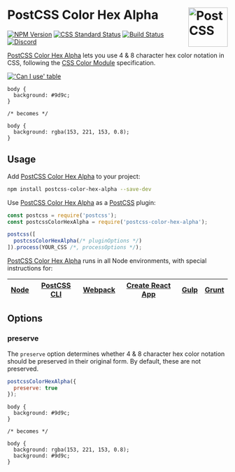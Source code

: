 # PostCSS Color Hex Alpha [<img src="https://postcss.github.io/postcss/logo.svg" alt="PostCSS" width="90" height="90" align="right">][postcss]

[![NPM Version][npm-img]][npm-url]
[![CSS Standard Status][css-img]][css-url]
[![Build Status][cli-img]][cli-url]
[<img alt="Discord" src="https://shields.io/badge/Discord-5865F2?logo=discord&logoColor=white">][discord]

[PostCSS Color Hex Alpha] lets you use 4 & 8 character hex color notation in
CSS, following the [CSS Color Module] specification.

[!['Can I use' table](https://caniuse.bitsofco.de/image/css-rrggbbaa.png)](https://caniuse.com/#feat=css-rrggbbaa)

```pcss
body {
  background: #9d9c;
}

/* becomes */

body {
  background: rgba(153, 221, 153, 0.8);
}
```

## Usage

Add [PostCSS Color Hex Alpha] to your project:

```bash
npm install postcss-color-hex-alpha --save-dev
```

Use [PostCSS Color Hex Alpha] as a [PostCSS] plugin:

```js
const postcss = require('postcss');
const postcssColorHexAlpha = require('postcss-color-hex-alpha');

postcss([
  postcssColorHexAlpha(/* pluginOptions */)
]).process(YOUR_CSS /*, processOptions */);
```

[PostCSS Color Hex Alpha] runs in all Node environments, with special instructions for:

| [Node](INSTALL.md#node) | [PostCSS CLI](INSTALL.md#postcss-cli) | [Webpack](INSTALL.md#webpack) | [Create React App](INSTALL.md#create-react-app) | [Gulp](INSTALL.md#gulp) | [Grunt](INSTALL.md#grunt) |
| --- | --- | --- | --- | --- | --- |

## Options

### preserve

The `preserve` option determines whether 4 & 8 character hex color notation
should be preserved in their original form. By default, these are not preserved.

```js
postcssColorHexAlpha({
  preserve: true
});
```

```pcss
body {
  background: #9d9c;
}

/* becomes */

body {
  background: rgba(153, 221, 153, 0.8);
  background: #9d9c;
}
```

[cli-img]: https://github.com/csstools/postcss-plugins/actions/workflows/test.yml/badge.svg
[cli-url]: https://github.com/csstools/postcss-plugins/actions/workflows/test.yml?query=workflow/test
[css-img]: https://cssdb.org/images/badges/hexadecimal-alpha-notation.svg
[css-url]: https://cssdb.org/#hexadecimal-alpha-notation
[discord]: https://discord.gg/bUadyRwkJS
[npm-img]: https://img.shields.io/npm/v/postcss-color-hex-alpha.svg
[npm-url]: https://www.npmjs.com/package/postcss-color-hex-alpha

[PostCSS]: https://github.com/postcss/postcss
[PostCSS Color Hex Alpha]: https://github.com/csstools/postcss-plugins/tree/main/plugins/postcss-color-hex-alpha
[CSS Color Module]: https://www.w3.org/TR/css-color-4/#hex-notation
